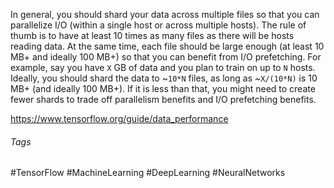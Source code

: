In general, you should shard your data across multiple files so that you can parallelize I/O (within a single host or across multiple hosts). The rule of thumb is to have at least 10 times as many files as there will be hosts reading data. At the same time, each file should be large enough (at least 10 MB+ and ideally 100 MB+) so that you can benefit from I/O prefetching. For example, say you have `X` GB of data and you plan to train on up to `N` hosts. Ideally, you should shard the data to ~`10*N` files, as long as ~`X/(10*N)` is 10 MB+ (and ideally 100 MB+). If it is less than that, you might need to create fewer shards to trade off parallelism benefits and I/O prefetching benefits.

https://www.tensorflow.org/guide/data_performance

###### Tags
#TensorFlow #MachineLearning #DeepLearning #NeuralNetworks 